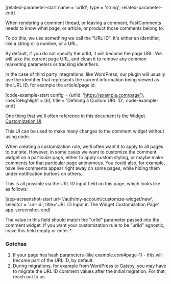 [related-parameter-start name = 'urlId'; type = 'string'; related-parameter-end]

When rendering a comment thread, or leaving a comment, FastComments needs to know what page, or article, or product
those comments belong to.

To do this, we use something we call the "URL ID". It's either an identifier, like a string or a number, or a URL.

By default, if you do not specify the urlId, it will become the page URL. We will take the current page URL, and clean it to remove
any common marketing parameters or tracking identifiers.

In the case of third party integrations, like WordPress, our plugin will usually use the identifier that represents the current information being viewed as
the URL ID, for example the article/page id.

[code-example-start config = {urlId: 'https://example.com/page'}; linesToHighlight = [6]; title = 'Defining a Custom URL ID'; code-example-end]

One thing that we'll often reference in this document is the <a href="https://fastcomments.com/auth/my-account/customize-widget/new">Widget Customization UI</a>.

This UI can be used to make many changes to the comment widget without using code.

When creating a customization rule, we'll often want it to apply to all pages to our site. However, in some cases we want to customize the comment widget
on a particular page, either to apply custom styling, or maybe make comments for that particular page anonymous. You could also, for example, have live comments
appear right away on some pages, while hiding them under notification buttons on others.

This is all possible via the URL ID input field on this page, which looks like as follows:

[app-screenshot-start url='/auth/my-account/customize-widget/new'; selector = '.url-id'; title='URL ID Input in The Widget Customization Page' app-screenshot-end]

The value in this field should match the "urlId" parameter passed into the comment widget. If you want your customization rule to be "urlId" agnostic, leave this field empty or enter *.

### Gotchas

1. If your page has hash parameters (like example.com#page-1) - this will become part of the URL ID, by default.
2. During migrations, for example from WordPress to Gatsby, you may have to migrate the URL ID comment values after the initial migration. For that, reach out to us.


